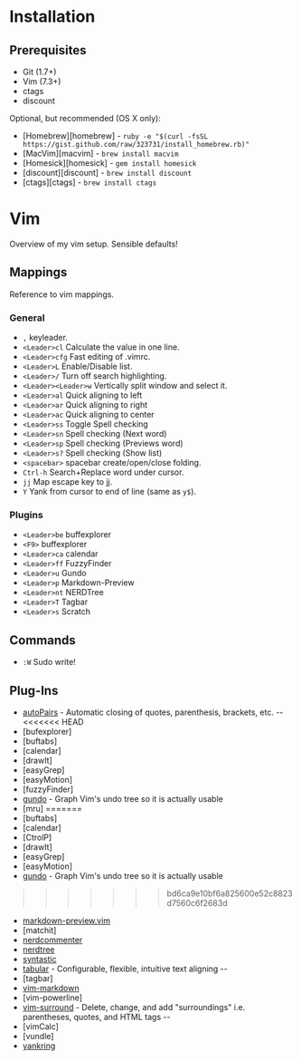 # Installation

## Prerequisites

- Git (1.7+)
- Vim (7.3+)
- ctags
- discount

Optional, but recommended (OS X only):

- [Homebrew][homebrew] - `ruby -e "$(curl -fsSL https://gist.github.com/raw/323731/install_homebrew.rb)"`
- [MacVim][macvim] - `brew install macvim`
- [Homesick][homesick] - `gem install homesick`
- [discount][discount] - `brew install discount`
- [ctags][ctags] - `brew install ctags`

# Vim

Overview of my vim setup. Sensible defaults!

## Mappings

Reference to vim mappings.

### General

- `,` keyleader.
- `<Leader>cl` Calculate the value in one line.
- `<Leader>cfg` Fast editing of .vimrc.
- `<Leader>L` Enable/Disable list.
- `<Leader>/` Turn off search highlighting.
- `<Leader><Leader>w` Vertically split window and select it.
- `<Leader>al` Quick aligning to left
- `<Leader>ar` Quick aligning to right
- `<Leader>ac` Quick aligning to center
- `<Leader>ss` Toggle Spell checking
- `<Leader>sn` Spell checking (Next word)
- `<Leader>sp` Spell checking (Previews word)
- `<Leader>s?` Spell checking (Show list)
- `<spacebar>` spacebar create/open/close folding.
- `Ctrl-h` Search+Replace word under cursor.
- `jj` Map escape key to jj.
- `Y` Yank from cursor to end of line (same as `y$`).

### Plugins

- `<Leader>be` buffexplorer
- `<F9>` buffexplorer
- `<Leader>ca` calendar
- `<Leader>ff` FuzzyFinder
- `<Leader>u` Gundo
- `<Leader>p` Markdown-Preview
- `<Leader>nt` NERDTree
- `<Leader>T` Tagbar
- `<Leader>s` Scratch

## Commands

- `:W` Sudo write!

## Plug-Ins

- [autoPairs](https://github.com/jiangmiao/auto-pairs) - Automatic closing of quotes, parenthesis, brackets, etc. \-\-
<<<<<<< HEAD
- [bufexplorer]
- [buftabs]
- [calendar]
- [drawIt]
- [easyGrep]
- [easyMotion]
- [fuzzyFinder]
- [gundo](https://github.com/vim-scripts/Gundo/blob/master/doc/gundo.txt) - Graph Vim's undo tree so it is actually usable
- [mru]
=======
- [buftabs]
- [calendar]
- [CtrolP]
- [drawIt]
- [easyGrep]
- [easyMotion]
- [gundo](https://github.com/vim-scripts/Gundo/blob/master/doc/gundo.txt) - Graph Vim's undo tree so it is actually usable
>>>>>>> bd6ca9e10bf6a825600e52c8823d7560c6f2683d
- [markdown-preview.vim](https://github.com/mkitt/markdown-preview.vim/blob/master/doc/markdown-preview.txt)
- [matchit]
- [nerdcommenter](https://github.com/scrooloose/nerdcommenter/blob/master/doc/NERD_commenter.txt)
- [nerdtree](https://github.com/scrooloose/nerdtree/blob/master/doc/NERD_tree.txt)
- [syntastic](https://github.com/scrooloose/syntastic/blob/master/doc/syntastic.txt)
- [tabular](https://github.com/godlygeek/tabular/blob/master/doc/Tabular.txt) - Configurable, flexible, intuitive text aligning \-\-
- [tagbar]
- [vim-markdown](https://github.com/tpope/vim-markdown)
- [vim-powerline]
- [vim-surround](https://github.com/tpope/vim-surround/blob/master/doc/surround.txt) - Delete, change, and add "surroundings" i.e. parentheses, quotes, and HTML tags \-\-
- [vimCalc]
- [vundle]
- [yankring](https://github.com/chrismetcalf/vim-yankring/blob/master/doc/yankring.txt)
